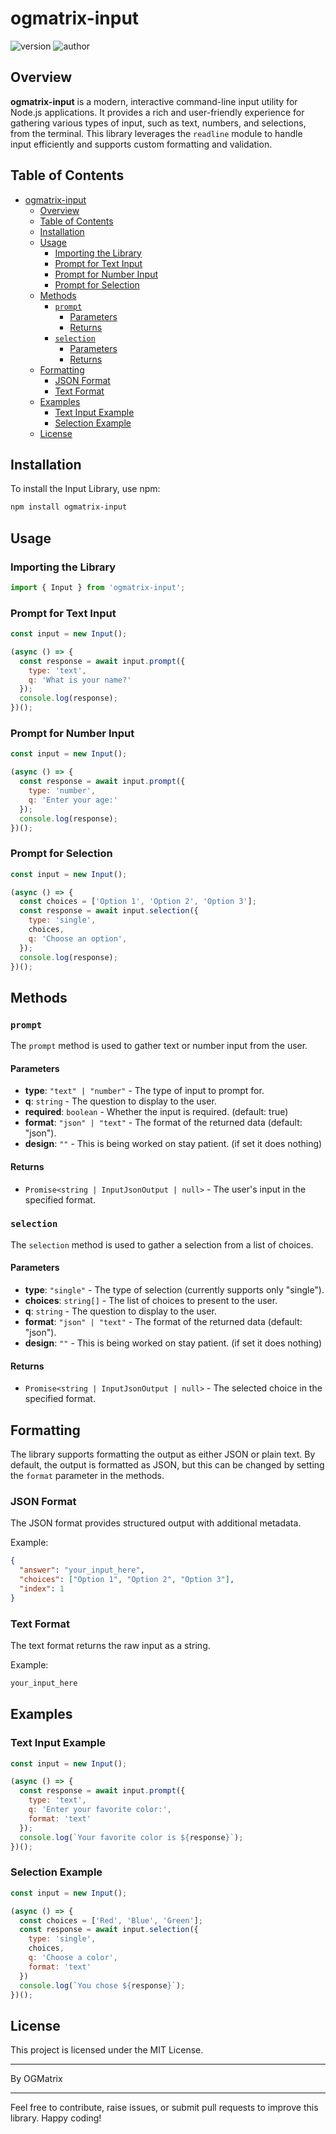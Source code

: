 # ogmatrix-input

![version](https://img.shields.io/badge/version-0.2.0-blue)
![author](https://img.shields.io/badge/author-OGMatrix-green)

## Overview

**ogmatrix-input** is a modern, interactive command-line input utility for Node.js applications. It provides a rich and user-friendly experience for gathering various types of input, such as text, numbers, and selections, from the terminal. This library leverages the `readline` module to handle input efficiently and supports custom formatting and validation.

## Table of Contents

- [ogmatrix-input](#ogmatrix-input)
  - [Overview](#overview)
  - [Table of Contents](#table-of-contents)
  - [Installation](#installation)
  - [Usage](#usage)
    - [Importing the Library](#importing-the-library)
    - [Prompt for Text Input](#prompt-for-text-input)
    - [Prompt for Number Input](#prompt-for-number-input)
    - [Prompt for Selection](#prompt-for-selection)
  - [Methods](#methods)
    - [`prompt`](#prompt)
      - [Parameters](#parameters)
      - [Returns](#returns)
    - [`selection`](#selection)
      - [Parameters](#parameters-1)
      - [Returns](#returns-1)
  - [Formatting](#formatting)
    - [JSON Format](#json-format)
    - [Text Format](#text-format)
  - [Examples](#examples)
    - [Text Input Example](#text-input-example)
    - [Selection Example](#selection-example)
  - [License](#license)

## Installation

To install the Input Library, use npm:

```bash
npm install ogmatrix-input
```

## Usage

### Importing the Library

```javascript
import { Input } from 'ogmatrix-input';
```

### Prompt for Text Input

```javascript
const input = new Input();

(async () => {
  const response = await input.prompt({
    type: 'text',
    q: 'What is your name?'
  });
  console.log(response);
})();
```

### Prompt for Number Input

```javascript
const input = new Input();

(async () => {
  const response = await input.prompt({
    type: 'number',
    q: 'Enter your age:'
  });
  console.log(response);
})();
```

### Prompt for Selection

```javascript
const input = new Input();

(async () => {
  const choices = ['Option 1', 'Option 2', 'Option 3'];
  const response = await input.selection({
    type: 'single',
    choices,
    q: 'Choose an option',
  });
  console.log(response);
})();
```

## Methods

### `prompt`

The `prompt` method is used to gather text or number input from the user.

#### Parameters

- **type**: `"text" | "number"` - The type of input to prompt for.
- **q**: `string` - The question to display to the user.
- **required**: `boolean` - Whether the input is required. (default: true)
- **format**: `"json" | "text"` - The format of the returned data (default: "json").
- **design**: `""` - This is being worked on stay patient. (if set it does nothing)

#### Returns

- `Promise<string | InputJsonOutput | null>` - The user's input in the specified format.

### `selection`

The `selection` method is used to gather a selection from a list of choices.

#### Parameters

- **type**: `"single"` - The type of selection (currently supports only "single").
- **choices**: `string[]` - The list of choices to present to the user.
- **q**: `string` - The question to display to the user.
- **format**: `"json" | "text"` - The format of the returned data (default: "json").
- **design**: `""` - This is being worked on stay patient. (if set it does nothing)

#### Returns

- `Promise<string | InputJsonOutput | null>` - The selected choice in the specified format.

## Formatting

The library supports formatting the output as either JSON or plain text. By default, the output is formatted as JSON, but this can be changed by setting the `format` parameter in the methods.

### JSON Format

The JSON format provides structured output with additional metadata.

Example:

```json
{
  "answer": "your_input_here",
  "choices": ["Option 1", "Option 2", "Option 3"],
  "index": 1
}
```

### Text Format

The text format returns the raw input as a string.

Example:

```javascript
your_input_here
```

## Examples

### Text Input Example

```javascript
const input = new Input();

(async () => {
  const response = await input.prompt({
    type: 'text',
    q: 'Enter your favorite color:',
    format: 'text'
  });
  console.log(`Your favorite color is ${response}`);
})();
```

### Selection Example

```javascript
const input = new Input();

(async () => {
  const choices = ['Red', 'Blue', 'Green'];
  const response = await input.selection({
    type: 'single',
    choices,
    q: 'Choose a color',
    format: 'text'
  })
  console.log(`You chose ${response}`);
})();
```

## License

This project is licensed under the MIT License.

---

By OGMatrix

---

Feel free to contribute, raise issues, or submit pull requests to improve this library. Happy coding!
